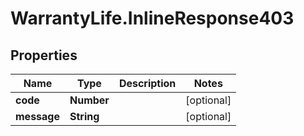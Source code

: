 # WarrantyLife.InlineResponse403

## Properties
Name | Type | Description | Notes
------------ | ------------- | ------------- | -------------
**code** | **Number** |  | [optional] 
**message** | **String** |  | [optional] 


